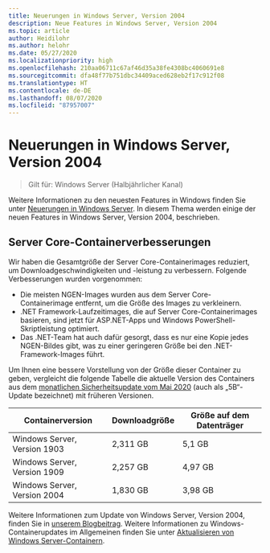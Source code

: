 ```yaml
---
title: Neuerungen in Windows Server, Version 2004
description: Neue Features in Windows Server, Version 2004
ms.topic: article
author: Heidilohr
ms.author: helohr
ms.date: 05/27/2020
ms.localizationpriority: high
ms.openlocfilehash: 210aa06711c67af46d35a38fe4308bc4060691e8
ms.sourcegitcommit: dfa48f77b751dbc34409aced628eb2f17c912f08
ms.translationtype: HT
ms.contentlocale: de-DE
ms.lasthandoff: 08/07/2020
ms.locfileid: "87957007"
---
```

# <a name="whats-new-in-windows-server-version-2004"></a>Neuerungen in Windows Server, Version 2004

>Gilt für: Windows Server (Halbjährlicher Kanal)

Weitere Informationen zu den neuesten Features in Windows finden Sie unter [Neuerungen in Windows Server](whats-new-in-windows-server.md). In diesem Thema werden einige der neuen Features in Windows Server, Version 2004, beschrieben.

## <a name="server-core-container-improvements"></a>Server Core-Containerverbesserungen

Wir haben die Gesamtgröße der Server Core-Containerimages reduziert, um Downloadgeschwindigkeiten und -leistung zu verbessern. Folgende Verbesserungen wurden vorgenommen:

- Die meisten NGEN-Images wurden aus dem Server Core-Containerimage entfernt, um die Größe des Images zu verkleinern.
- .NET Framework-Laufzeitimages, die auf Server Core-Containerimages basieren, sind jetzt für ASP.NET-Apps und Windows PowerShell-Skriptleistung optimiert.
- Das .NET-Team hat auch dafür gesorgt, dass es nur eine Kopie jedes NGEN-Bildes gibt, was zu einer geringeren Größe bei den .NET-Framework-Images führt.

Um Ihnen eine bessere Vorstellung von der Größe dieser Container zu geben, vergleicht die folgende Tabelle die aktuelle Version des Containers aus dem [monatlichen Sicherheitsupdate vom Mai 2020](https://support.microsoft.com/help/4561769/windows-server-containers-for-may-2020) (auch als „5B“-Update bezeichnet) mit früheren Versionen.

| Containerversion | Downloadgröße | Größe auf dem Datenträger |
|---|---|---|
| Windows Server, Version 1903 | 2,311 GB | 5,1 GB |
| Windows Server, Version 1909 | 2,257 GB | 4,97 GB |
| Windows Server, Version 2004 | 1,830 GB | 3,98 GB |

Weitere Informationen zum Update von Windows Server, Version 2004, finden Sie in [unserem Blogbeitrag](https://techcommunity.microsoft.com/t5/containers/windows-server-version-2004-now-available/ba-p/1419194). Weitere Informationen zu Windows-Containerupdates im Allgemeinen finden Sie unter [Aktualisieren von Windows Server-Containern](/virtualization/windowscontainers/deploy-containers/update-containers/).
